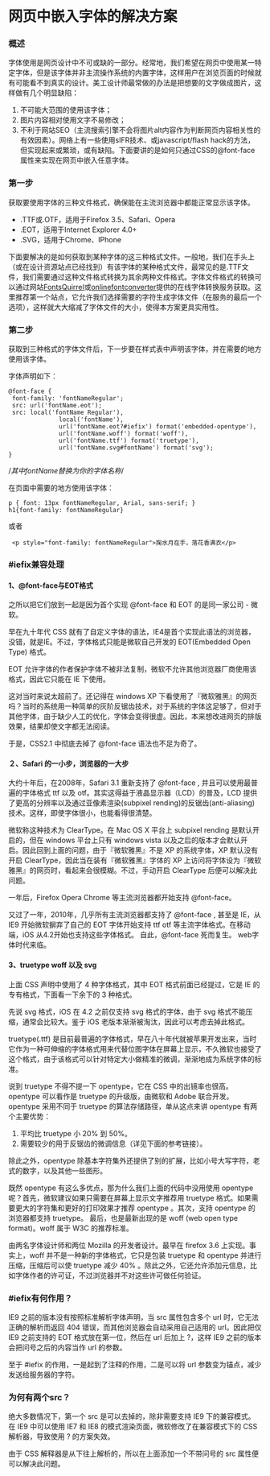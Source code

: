 # 网页中嵌入字体的解决方案
### 概述
字体使用是网页设计中不可或缺的一部分。经常地，我们希望在网页中使用某一特定字体，但是该字体并非主流操作系统的内置字体，这样用户在浏览页面的时候就有可能看不到真实的设计。美工设计师最常做的办法是把想要的文字做成图片，这样做有几个明显缺陷：

1. 不可能大范围的使用该字体；
2. 图片内容相对使用文字不易修改；
3. 不利于网站SEO（主流搜索引擎不会将图片alt内容作为判断网页内容相关性的有效因素）。网络上有一些使用sIFR技术、或javascript/flash hack的方法，但实现起来或繁琐，或有缺陷。下面要讲的是如何只通过CSS的@font-face属性来实现在网页中嵌入任意字体。

### 第一步
获取要使用字体的三种文件格式，确保能在主流浏览器中都能正常显示该字体。

+ .TTF或.OTF，适用于Firefox 3.5、Safari、Opera
+ .EOT，适用于Internet Explorer 4.0+
+ .SVG，适用于Chrome、IPhone

下面要解决的是如何获取到某种字体的这三种格式文件。一般地，我们在手头上（或在设计资源站点已经找到）有该字体的某种格式文件，最常见的是.TTF文件，我们需要通过这种文件格式转换为其余两种文件格式。字体文件格式的转换可以通过网站[FontsQuirrel](http://www.fontsquirrel.com)或[onlinefontconverter](http://www.onlinefontconverter.com)提供的在线字体转换服务获取。这里推荐第一个站点，它允许我们选择需要的字符生成字体文件（在服务的最后一个选项），这样就大大缩减了字体文件的大小，使得本方案更具实用性。

### 第二步
获取到三种格式的字体文件后，下一步要在样式表中声明该字体，并在需要的地方使用该字体。

字体声明如下：

    @font-face {
     font-family: 'fontNameRegular';
     src: url('fontName.eot');
     src: local('fontName Regular'),
                  local('fontName'),
                  url('fontName.eot?#iefix') format('embedded-opentype'),
                  url('fontName.woff') format('woff'),
                  url('fontName.ttf') format('truetype'),
                  url('fontName.svg#fontName') format('svg');
    }  
/*其中fontName替换为你的字体名称*/

在页面中需要的地方使用该字体：

  	p { font: 13px fontNameRegular, Arial, sans-serif; }
  	h1{font-family: fontNameRegular}

或者

	 <p style="font-family: fontNameRegular">掬水月在手，落花香满衣</p>

### #iefix兼容处理
#### 1、@font-face与EOT格式
之所以把它们放到一起是因为首个实现 @font-face 和 EOT 的是同一家公司 - 微软。

早在九十年代 CSS 就有了自定义字体的语法，IE4是首个实现此语法的浏览器，没错，就是IE。不过，字体格式只能是微软自己开发的 EOT(Embedded Open Type) 格式。

EOT 允许字体的作者保护字体不被非法复制，微软不允许其他浏览器厂商使用该格式，因此它只能在 IE 下使用。

这对当时来说太超前了。还记得在 windows XP 下看使用了『微软雅黑』的网页吗？当时的系统用一种简单的灰阶反锯齿技术，对于系统的字体这足够了，但对于其他字体，由于缺少人工的优化，字体会变得很虚。因此，本来想改进网页的排版效果，结果却使文字都无法阅读。

于是，CSS2.1 中彻底去掉了 @font-face 语法也不足为奇了。

#### ２、Safari 的一小步，浏览器的一大步
大约十年后，在2008年，Safari 3.1 重新支持了 @font-face , 并且可以使用最普遍的字体格式 ttf 以及 otf。其实这得益于液晶显示器（LCD）的普及，LCD 提供了更高的分辨率以及通过亚像素渲染(subpixel rending)的反锯齿(anti-aliasing)技术。这样，即使字体很小，也能看得很清楚。

微软称这种技术为 ClearType。在 Mac OS X 平台上 subpixel rending 是默认开启的，但在 windows 平台上只有 windows vista 以及之后的版本才会默认开启。因此回到上面的问题，由于『微软雅黑』不是 XP 的系统字体，XP 默认没有开启 ClearType，因此当在装有『微软雅黑』字体的 XP 上访问将字体设为『微软雅黑』的网页时，看起来会很模糊。不过，手动开启 ClearType 后便可以解决此问题。

一年后，Firefox Opera Chrome 等主流浏览器都开始支持 @font-face。

又过了一年，2010年，几乎所有主流浏览器都支持了 @font-face , 甚至是 IE，从 IE9 开始微软摒弃了自己的 EOT 字体开始支持 ttf otf 等主流字体格式。在移动端，iOS 从4.2开始也支持这些字体格式。
自此，@font-face 死而复生。 web字体时代来临。

#### 3、truetype woff 以及 svg
上面 CSS 声明中使用了 4 种字体格式，其中 EOT 格式前面已经提过，它是 IE 的专有格式，下面看一下余下的 3 种格式。

先说 svg 格式，iOS 在 4.2 之前仅支持 svg 格式的字体，由于 svg 格式不能压缩，通常会比较大。鉴于 iOS 老版本渐渐被淘汰，因此可以考虑去掉此格式。

truetype(.ttf) 是目前最普遍的字体格式，早在八十年代就被苹果开发出来，当时它作为一种可伸缩的字体格式用来代替位图字体在屏幕上显示，不久微软也接受了这个格式，由于该格式可以针对特定大小做精准的微调，渐渐地成为系统字体的标准。

说到 truetype 不得不提一下 opentype，它在 CSS 中的出镜率也很高。opentype 可以看作是 truetype 的升级版，由微软和 Adobe 联合开发。opentype 采用不同于 truetype 的算法存储路径，单从这点来讲 opentype 有两个主要优势：

1. 平均比 truetype 小 20% 到 50%。
2. 需要较少的用于反锯齿的微调信息（详见下面的参考链接）。

除此之外，opentype 除基本字符集外还提供了别的扩展，比如小号大写字符，老式的数字，以及其他一些图形。

既然 opentype 有这么多优点，那为什么我们上面的代码中没用使用 opentype 呢？首先，微软建议如果只需要在屏幕上显示文字推荐用 truetype 格式。如果需要更大的字符集和更好的打印效果才推荐 opentype 。其次，支持 opentype 的浏览器都支持 truetype。
最后，也是最新出现的是 woff (web open type format)。woff 属于 W3C 的推荐标准。

由两名字体设计师和两位 Mozilla 的开发者设计。最早在 firefox 3.6 上实现。事实上，woff 并不是一种新的字体格式，它只是包装 truetype 和 opentype 并进行压缩，压缩后可以使 truetype 减少 40% 。除此之外，它还允许添加元信息，比如字体作者的许可证，不过浏览器并不对这些许可做任何验证。

### #iefix有何作用？
IE9 之前的版本没有按照标准解析字体声明，当 src 属性包含多个 url 时，它无法正确的解析而返回 404 错误，而其他浏览器会自动采用自己适用的 url。因此把仅 IE9 之前支持的 EOT 格式放在第一位，然后在 url 后加上 ?，这样 IE9 之前的版本会把问号之后的内容当作 url 的参数。

至于 #iefix 的作用，一是起到了注释的作用，二是可以将 url 参数变为锚点，减少发送给服务器的字符。

### 为何有两个src？
绝大多数情况下，第一个 src 是可以去掉的，除非需要支持 IE9 下的兼容模式。在 IE9 中可以使用 IE7 和 IE8 的模式渲染页面，微软修改了在兼容模式下的 CSS 解析器，导致使用 ? 的方案失效。

由于 CSS 解释器是从下往上解析的，所以在上面添加一个不带问号的 src 属性便可以解决此问题。
